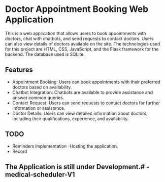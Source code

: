 
# Doctor Appointment Booking Web Application

This is a web application that allows users to book appointments with doctors, chat with chatbots, and send requests to contact doctors. Users can also view details of doctors available on the site. The technologies used for this project are HTML, CSS, JavaScript, and the Flask framework for the backend. The database used is SQLite.

## Features

<!-- - User Registration: Users can create an account to access the features of the application.
- Doctor Search: Users can search for doctors based on various criteria such as specialization, location, etc. -->
- Appointment Booking: Users can book appointments with their preferred doctors based on availability.
- Chatbot Integration: Chatbots are available to provide assistance and answer common queries.
- Contact Request: Users can send requests to contact doctors for further information or assistance.
- Doctor Details: Users can view detailed information about doctors, including their qualifications, experience, and availability.


  
## TODO
- Reminders implementation
-Hosting the application.
- Record 

## The Application is still under Development.# -medical-scheduler-V1
